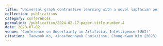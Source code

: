 ```yaml
---
title: "Universal graph contrastive learning with a novel laplacian perturbation"
collection: publications
category: conferences
permalink: /publication/2024-02-17-paper-title-number-4
date: 2023-07-02
venue: 'Conference on Uncertainty in Artificial Intelligence (UAI)'
citation: 'Taewook Ko, <ins>Yoonhyuk Choi</ins>, Chong-Kwon Kim (2023)'
---
```

